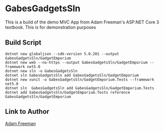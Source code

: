 # GabesGadgetsSln
This is a build of the demo MVC App from Adam Freeman's ASP.NET Core 3 textbook. This is for demonstration purposes

## Build Script
    dotnet new globaljson --sdk-version 5.0.201 --output GabesGadgetsSln/GadgetEmporium
    dotnet new web --no-https --output GabesGadgetsSln/GadgetEmporium --framework net5.0
    dotnet new sln -o GabesGadgetsSln
    dotnet sln GabesGadgetsSln add GabesGadgetsSln/GadgetEmporium
    dotnet new xunit -o GabesGadgetsSln/GadgetEmporium.Tests --framework net5.0
    dotnet sln  GabesGadgetsSln add GabesGadgetsSln/GadgetEmporium.Tests
    dotnet add GabesGadgetsSln/GadgetEmporium.Tests reference GabesGadgetsSln/GadgetEmporium

## Link to Author
[Adam Freeman](https://www.apress.com/gp/book/9781484254394)
